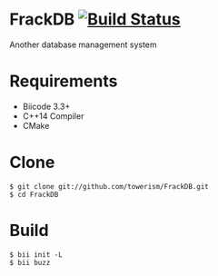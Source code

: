 # FrackDB [![Build Status](https://webapi.biicode.com/v1/badges/Towerism/Towerism/FrackDB/master)](https://www.biicode.com/Towerism/FrackDB) 
Another database management system

# Requirements
* Biicode 3.3+
* C++14 Compiler
* CMake

# Clone
```
$ git clone git://github.com/towerism/FrackDB.git
$ cd FrackDB
```

# Build
```
$ bii init -L
$ bii buzz
```

